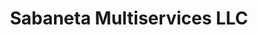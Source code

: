 ---
title: "Sabaneta Multiservices LLC"
url: /perth-amboy/sabaneta-multiservices-llc/
shop: general
---